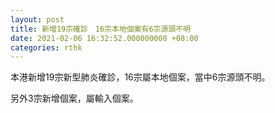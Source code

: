 ```yaml
---
layout: post
title: 新增19宗確診　16宗本地個案有6宗源頭不明
date: 2021-02-06 16:32:52.000000000 +08:00
categories: rthk
---
```


本港新增19宗新型肺炎確診，16宗屬本地個案，當中6宗源頭不明。

另外3宗新增個案，屬輸入個案。
